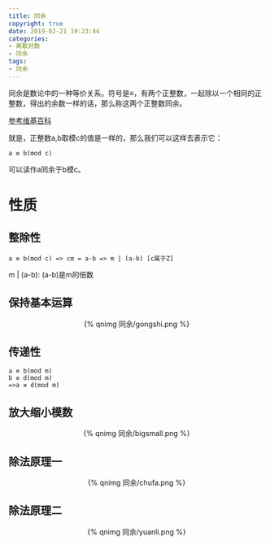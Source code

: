 ```yaml
---
title: 同余
copyright: true
date: 2019-02-21 19:23:44
categories:
- 离散对数
- 同余
tags:
- 同余
---
```

同余是数论中的一种等价关系。符号是≡，有两个正整数，一起除以一个相同的正整数，得出的余数一样的话，那么称这两个正整数同余。

<!--more-->
[参考维基百科](https://zh.wikipedia.org/wiki/%E5%90%8C%E9%A4%98)

就是，正整数a,b取模c的值是一样的，那么我们可以这样去表示它：
    
    a ≡ b(mod c)

可以读作a同余于b模c。

# 性质

## 整除性

    a ≡ b(mod c) => cm = a-b => m | (a-b) [c属于Z]
m | (a-b): (a-b)是m的倍数

## 保持基本运算

<center>{% qnimg 同余/gongshi.png %}</center>

## 传递性

    a ≡ b(mod m) 
    b ≡ d(mod m) 
    =>a ≡ d(mod m)  

## 放大缩小模数
   
  <center>{% qnimg 同余/bigsmall.png %}</center>

## 除法原理一
 
<center>{% qnimg 同余/chufa.png %}</center>

## 除法原理二

<center>{% qnimg 同余/yuanli.png %}</center>